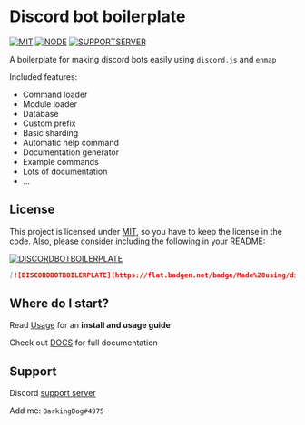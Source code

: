# Discord bot boilerplate
[![MIT](https://flat.badgen.net/badge/License/MIT/blue)](https://gitlab.com/BarkingDog/antiowo/blob/master/LICENSE.md)
[![NODE](https://flat.badgen.net/badge/Language/Node.js/green?icon=node)](https://nodejs.org/en/)
[![SUPPORTSERVER](https://flat.badgen.net/badge/Support%20server/Join/purple)](https://discord.gg/N8Fqcuk)

A boilerplate for making discord bots easily using `discord.js` and `enmap`

Included features:
- Command loader
- Module loader
- Database
- Custom prefix
- Basic sharding
- Automatic help command
- Documentation generator
- Example commands
- Lots of documentation
- ...

## License
This project is licensed under [MIT](./LICENSE.md), so you have to keep the license in the code. Also, please consider including the following in your README:

[![DISCORDBOTBOILERPLATE](https://flat.badgen.net/badge/Made%20using/discord-bot-boilerplate/blue)](https://gitlab.com/BarkingDog/discord-bot-boilerplate)

```md
[![DISCORDBOTBOILERPLATE](https://flat.badgen.net/badge/Made%20using/discord-bot-boilerplate/blue)](https://gitlab.com/BarkingDog/discord-bot-boilerplate)
```

## Where do I start?
Read [Usage](DOCS/usage.md) for an **install and usage guide**

Check out [DOCS](DOCS/) for full documentation

## Support
Discord [support server](https://discord.gg/N8Fqcuk)

Add me: `BarkingDog#4975`
